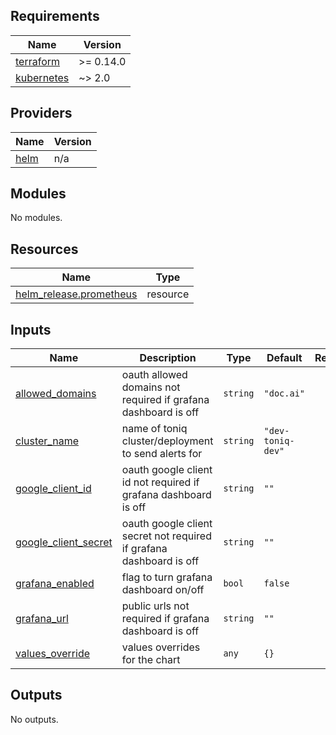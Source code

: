 ## Requirements

| Name | Version |
|------|---------|
| <a name="requirement_terraform"></a> [terraform](#requirement\_terraform) | >= 0.14.0 |
| <a name="requirement_kubernetes"></a> [kubernetes](#requirement\_kubernetes) | ~> 2.0 |

## Providers

| Name | Version |
|------|---------|
| <a name="provider_helm"></a> [helm](#provider\_helm) | n/a |

## Modules

No modules.

## Resources

| Name | Type |
|------|------|
| [helm_release.prometheus](https://registry.terraform.io/providers/hashicorp/helm/latest/docs/resources/release) | resource |

## Inputs

| Name | Description | Type | Default | Required |
|------|-------------|------|---------|:--------:|
| <a name="input_allowed_domains"></a> [allowed\_domains](#input\_allowed\_domains) | oauth allowed domains not required if grafana dashboard is off | `string` | `"doc.ai"` | no |
| <a name="input_cluster_name"></a> [cluster\_name](#input\_cluster\_name) | name of toniq cluster/deployment to send alerts for | `string` | `"dev-toniq-dev"` | no |
| <a name="input_google_client_id"></a> [google\_client\_id](#input\_google\_client\_id) | oauth google client id not required if grafana dashboard is off | `string` | `""` | no |
| <a name="input_google_client_secret"></a> [google\_client\_secret](#input\_google\_client\_secret) | oauth google client secret not required if grafana dashboard is off | `string` | `""` | no |
| <a name="input_grafana_enabled"></a> [grafana\_enabled](#input\_grafana\_enabled) | flag to turn grafana dashboard on/off | `bool` | `false` | no |
| <a name="input_grafana_url"></a> [grafana\_url](#input\_grafana\_url) | public urls not required if grafana dashboard is off | `string` | `""` | no |
| <a name="input_values_override"></a> [values\_override](#input\_values\_override) | values overrides for the chart | `any` | `{}` | no |

## Outputs

No outputs.

